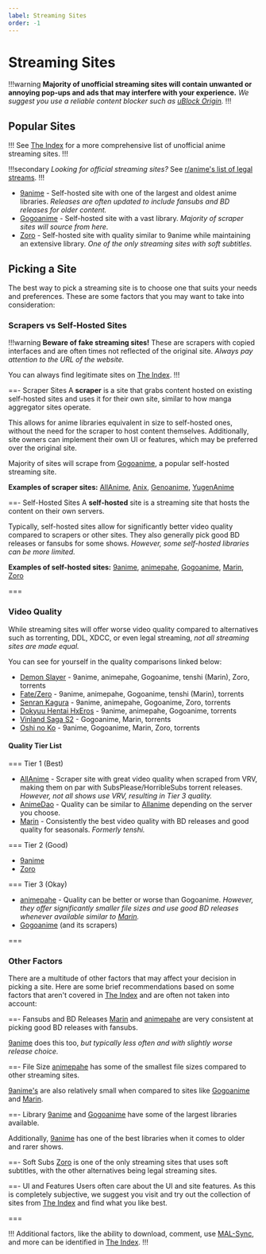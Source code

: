 ```yaml
---
label: Streaming Sites
order: -1
---
```


# Streaming Sites

!!!warning 
**Majority of unofficial streaming sites will contain unwanted or annoying pop-ups and ads that may interfere with your experience.** *We suggest you use a reliable content blocker such as [uBlock Origin](https://ublockorigin.com).*
!!!

## Popular Sites

!!!
See [The Index](https://theindex.moe) for a more comprehensive list of unofficial anime streaming sites.
!!!

!!!secondary
*Looking for official streaming sites?* See [r/anime's list of legal streams](https://www.reddit.com/r/anime/wiki/legal_streams).
!!!

- [9anime](https://9anime.to) - Self-hosted site with one of the largest and oldest anime libraries. *Releases are often updated to include fansubs and BD releases for older content.*
- [Gogoanime](https://gogoanime.lu) - Self-hosted site with a vast library. *Majority of scraper sites will source from here.*
- [Zoro](https://zoro.to) - Self-hosted site with quality similar to 9anime while maintaining an extensive library. *One of the only streaming sites with soft subtitles.*

## Picking a Site

The best way to pick a streaming site is to choose one that suits your needs and preferences. These are some factors that you may want to take into consideration:

### Scrapers vs Self-Hosted Sites

!!!warning
**Beware of fake streaming sites!** These are scrapers with copied interfaces and are often times not reflected of the original site. *Always pay attention to the URL of the website.*

You can always find legitimate sites on [The Index](https://theindex.moe).
!!!

==- Scraper Sites
A **scraper** is a site that grabs content hosted on existing self-hosted sites and uses it for their own site, similar to how manga aggregator sites operate.

This allows for anime libraries equivalent in size to self-hosted ones, without the need for the scraper to host content themselves. Additionally, site owners can implement their own UI or features, which may be preferred over the original site.

Majority of sites will scrape from [Gogoanime](https://gogoanime.lu), a popular self-hosted streaming site.

**Examples of scraper sites:** [AllAnime](https://allanime.to), [Anix](https://anix.to), [Genoanime](https://genoanime.com), [YugenAnime](https://yugenanime.tv)

==- Self-Hosted Sites
A **self-hosted** site is a streaming site that hosts the content on their own servers.

Typically, self-hosted sites allow for significantly better video quality compared to scrapers or other sites. They also generally pick good BD releases or fansubs for some shows. *However, some self-hosted libraries can be more limited.*

**Examples of self-hosted sites:** [9anime](https://9anime.to), [animepahe](https://animepahe.com), [Gogoanime](https://gogoanime.lu), [Marin](https://marin.moe), [Zoro](https://zoro.to)

===

### Video Quality

While streaming sites will offer worse video quality compared to alternatives such as torrenting, DDL, XDCC, or even legal streaming, *not all streaming sites are made equal.*

You can see for yourself in the quality comparisons linked below:

- [Demon Slayer](https://slow.pics/c/pjYaqdnr) - 9anime, animepahe, Gogoanime, tenshi (Marin), Zoro, torrents
- [Fate/Zero](https://slow.pics/c/1LNZtDzm) - 9anime, animepahe, Gogoanime, tenshi (Marin), torrents
- [Senran Kagura](https://slow.pics/c/QLtX61qx) - 9anime, animepahe, Gogoanime, Zoro, torrents
- [Dokyuu Hentai HxEros](https://slow.pics/c/PZRxqAsh) - 9anime, animepahe, Gogoanime, torrents
- [Vinland Saga S2](https://slow.pics/c/GjhwBwo3) - Gogoanime, Marin, torrents
- [Oshi no Ko](https://slow.pics/c/6HqApHsn) - 9anime, Gogoanime, Marin, Zoro, torrents

#### Quality Tier List

=== Tier 1 (Best)
- [AllAnime](https://allanime.to) - Scraper site with great video quality when scraped from VRV, making them on par with SubsPlease/HorribleSubs torrent releases. *However, not all shows use VRV, resulting in Tier 3 quality.*
- [AnimeDao](https://animedao.to) - Quality can be similar to [Allanime](https://allanime.to) depending on the server you choose.
- [Marin](https://marin.moe) - Consistently the best video quality with BD releases and good quality for seasonals. *Formerly tenshi.*

=== Tier 2 (Good)
- [9anime](https://9anime.to)
- [Zoro](https://zoro.to)

=== Tier 3 (Okay)
- [animepahe](https://animepahe.com) - Quality can be better or worse than Gogoanime. *However, they offer significantly smaller file sizes and use good BD releases whenever available similar to [Marin](https://marin.moe).*
- [Gogoanime](https://gogoanime.lu) (and its scrapers)

===

### Other Factors

There are a multitude of other factors that may affect your decision in picking a site. Here are some brief recommendations based on some factors that aren't covered in [The Index](https://theindex.moe) and are often not taken into account:

==- Fansubs and BD Releases
[Marin](https://marin.moe) and [animepahe](https://animepahe.com) are very consistent at picking good BD releases with fansubs. 

[9anime](https://9anime.to) does this too, *but typically less often and with slightly worse release choice.*

==- File Size
[animepahe](https://animepahe.com) has some of the smallest file sizes compared to other streaming sites.

[9anime's](https://9anime.to) are also relatively small when compared to sites like [Gogoanime](https://gogoanime.lu) and [Marin](https://marin.moe).

==- Library
[9anime](https://9anime.to) and [Gogoanime](https://gogoanime.lu) have some of the largest libraries available.

Additionally, [9anime](https://9anime.to) has one of the best libraries when it comes to older and rarer shows.

==- Soft Subs
[Zoro](https://zoro.to) is one of the only streaming sites that uses soft subtitles, with the other alternatives being legal streaming sites.

==- UI and Features
Users often care about the UI and site features. As this is completely subjective, we suggest you visit and try out the collection of sites from [The Index](https://theindex.moe) and find what you like best.

===

!!!
Additional factors, like the ability to download, comment, use [MAL-Sync](https://malsync.moe), and more can be identified in [The Index](https://theindex.moe).
!!!
